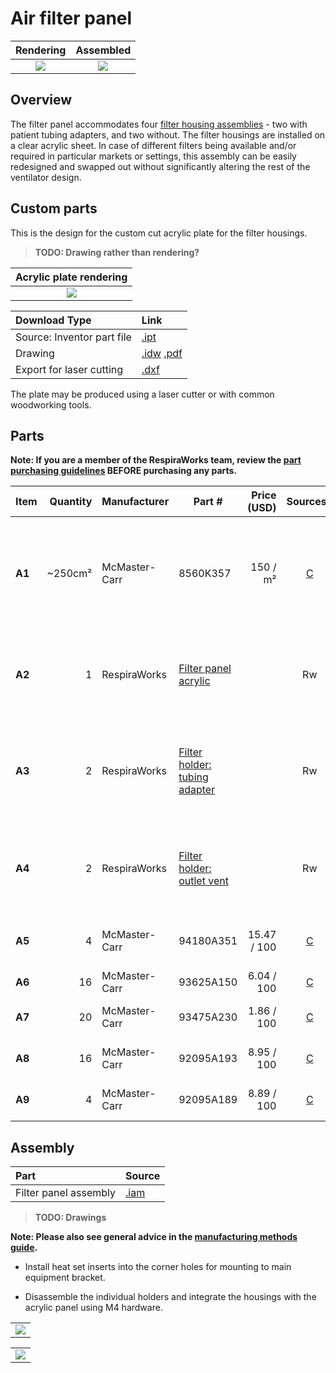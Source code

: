 # Air filter panel

| Rendering | Assembled |
:------------------:|:-----------------:|
| ![](images/rendering.jpg)  | ![](images/panel2.jpg)  |

## Overview

The filter panel accommodates four [filter housing assemblies](filter_holder) - two with patient tubing adapters,
and two without. The filter housings are installed on a clear acrylic sheet. In case of different filters being
available and/or required in particular markets or settings, this assembly can be easily redesigned and
swapped out without significantly altering the rest of the ventilator design.

## Custom parts

This is the design for the custom cut acrylic plate for the filter housings.

> **TODO: Drawing rather than rendering?**

| Acrylic plate rendering |
:------------------:|
| ![](images/filter_panel_acrylic_plate_rendering.jpg)  |

| Download Type | Link   |
|:--------------|:-------|
| Source: Inventor part file | [.ipt](filter_panel_acrylic_plate.ipt) |
| Drawing                    | [.idw](filter_panel_acrylic_plate.idw) [.pdf](filter_panel_acrylic_plate.pdf)|
| Export for laser cutting   | [.dxf](filter_panel_acrylic_plate.dxf) |

The plate may be produced using a laser cutter or with common woodworking tools.

## Parts

**Note: If you are a member of the RespiraWorks team, review the [part purchasing guidelines][ppg]
BEFORE purchasing any parts.**

[ppg]: ../../purchasing_guidelines.md

| Item | Quantity | Manufacturer  | Part #                                | Price (USD) | Sources[*][ppg]| Notes |
| ---- |---------:| ------------- | ------------------------------------- | ------------:|:--------------:|:------|
|**A1**| ~250cm²  | McMaster-Carr | 8560K357                              | 150 / m²     | [C][a1mcmc]    | 1/4" (6.35mm) thick clear acrylic sheet, to make `[A2]` below |
|**A2**| 1        | RespiraWorks  | [Filter panel acrylic][a2rw]          |              | Rw             | Lower acrylic face panel, cut from acrylic `[A1]`  |
|**A3**| 2        | RespiraWorks  | [Filter holder: tubing adapter][a3rw] |              | Rw             | Filter housing assembly, variant with patient tubing adapter |
|**A4**| 2        | RespiraWorks  | [Filter holder: outlet vent][a4rw]    |              | Rw             | Filter housing assembly, variant with outlet vent |
|**A5**| 4        | McMaster-Carr | 94180A351                             | 15.47 / 100  | [C][a5mcmc]    | Heat-set inserts for m4 screws |
|**A6**| 16       | McMaster-Carr | 93625A150                             | 6.04 / 100   | [C][a6mcmc]    | M4 lock nut |
|**A7**| 20       | McMaster-Carr | 93475A230                             | 1.86 / 100   | [C][a7mcmc]    | M4 washer, 9mm OD |
|**A8**| 16       | McMaster-Carr | 92095A193                             | 8.95 / 100   | [C][a8mcmc]    | M4 screw, 14mm |
|**A9**| 4        | McMaster-Carr | 92095A189                             | 8.89 / 100   | [C][a9mcmc]    | M4 screw, 8mm |

[a1mcmc]:  https://www.mcmaster.com/8560K357/
[a2rw]: #custom-parts
[a3rw]: filter_holder
[a4rw]: filter_holder
[a5mcmc]: https://www.mcmaster.com/94180A351/
[a6mcmc]: https://www.mcmaster.com/93625A150/
[a7mcmc]: https://www.mcmaster.com/93475A230/
[a8mcmc]: https://www.mcmaster.com/92095A193/
[a9mcmc]: https://www.mcmaster.com/92095A189/

## Assembly

| Part  | Source |
|:------|:-------|
| Filter panel assembly | [.iam](filter_panel_assembly.iam) |

> **TODO: Drawings**

**Note: Please also see general advice in the [manufacturing methods guide](../../methods).**

* Install heat set inserts into the corner holes for mounting to main equipment bracket.

* Disassemble the individual holders and integrate the housings with the acrylic panel using M4 hardware.

|                            |
|:--------------------------:|
|![](images/panel1.jpg) |

|                            |
|:--------------------------:|
|![](images/panel2.jpg) |
